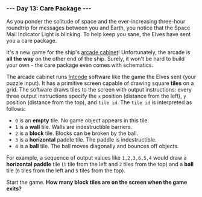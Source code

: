 ### --- Day 13: Care Package ---

As you ponder the solitude of space and the ever-increasing three-hour
roundtrip for messages between you and Earth, you notice that the Space
Mail Indicator Light is blinking. To help keep you sane, the Elves have
sent you a care package.

It's a new game for the ship's [arcade cabinet](https://en.wikipedia.org/wiki/Arcade_cabinet)! Unfortunately, the arcade is
**all the way** on the other end of the ship. Surely, it won't be hard to build
your own - the care package even comes with schematics.

The arcade cabinet runs [Intcode](https://adventofcode.com/2019/day/9) software like the game the Elves sent (your
puzzle input). It has a primitive screen capable of drawing square **tiles** on
a grid. The software draws tiles to the screen with output instructions:
every three output instructions specify the `x` position (distance from the
left), `y` position (distance from the top), and `tile id`. The `tile id` is
interpreted as follows:

- `0` is an **empty** tile. No game object appears in this tile.
- `1` is a **wall** tile. Walls are indestructible barriers.
- `2` is a **block** tile. Blocks can be broken by the ball.
- `3` is a **horizontal** paddle tile. The paddle is indestructible.
- `4` is a **ball** tile. The ball moves diagonally and bounces off objects.

For example, a sequence of output values like `1,2,3,6,5,4` would draw a
**horizontal paddle** tile (`1` tile from the left and `2` tiles from the top) and
a **ball** tile (`6` tiles from the left and `5` tiles from the top).

Start the game. **How many block tiles are on the screen when the game exits?**
